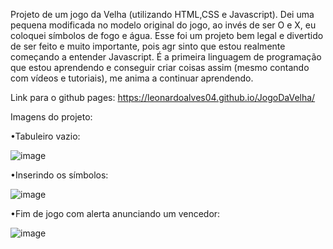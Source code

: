 Projeto de um jogo da Velha (utilizando HTML,CSS e Javascript). Dei uma pequena modificada no modelo original do jogo, ao invés de ser O e X, eu coloquei símbolos de fogo e água. Esse foi um projeto bem legal e divertido de ser feito e muito importante, pois agr sinto que estou realmente começando a entender Javascript. É a primeira linguagem de programação que estou aprendendo e conseguir criar coisas assim (mesmo contando com vídeos e tutoriais), me anima a continuar aprendendo.

Link para o github pages: https://leonardoalves04.github.io/JogoDaVelha/

Imagens do projeto:

•Tabuleiro vazio:

![image](https://user-images.githubusercontent.com/69488943/172899499-b3c5163f-ade9-49b9-a915-0029ad3c3662.png)

•Inserindo os símbolos:

![image](https://user-images.githubusercontent.com/69488943/172899807-35e9d438-b165-4c6d-872f-921436e8115f.png)

•Fim de jogo com alerta anunciando um vencedor:

![image](https://user-images.githubusercontent.com/69488943/172900048-7fdf9e13-9225-460e-858b-cd90acd1a915.png)
